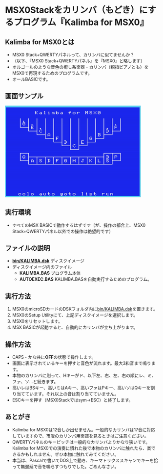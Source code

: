 # MSX0Stackをカリンバ（もどき）にするプログラム『Kalimba for MSX0』

## Kalimba for MSX0とは
- MSX0 Stack+QWERTYパネルって、カリンバに似てませんか？
- （以下、『MSX0 Stack+QWERTYパネル』を『MSX0』と略します）
- オルゴールのような音色の癒し系楽器・カリンバ（親指ピアノとも）をMSX0で再現するためのプログラムです。
- オールBASICです。

## 画面サンプル
<p>
<img src="/img/kalimba-1.jpg" alt="画面サンプル" width="445" height="299">
</p>

## 実行環境
- すべてのMSX BASICで動作するはずです（が、操作の都合上、MSX0 Stack+QWERTYパネル以外での操作は絶望的です）

## ファイルの説明
- **[bin/KALIMBA.dsk](https://github.com/matsun-ri/kalimba/raw/main/bin/KALIMBA.dsk)** ディスクイメージ
- ディスクイメージ内のファイル
  - **KALIMBA.BAS** プログラム本体
  - **AUTOEXEC.BAS** KALIMBA.BASを自動実行するためのプログラム。

## 実行方法
1. MSX0のmicroSDカードのDSKフォルダ内に[bin/KALIMBA.dsk](https://github.com/matsun-ri/kalimba/raw/main/bin/KALIMBA.dsk)を置きます。
2. MSX0のSetup Utilityにて、上記ディスクイメージを選択します。
3. MSX0をリセットします。
4. MSX BASICが起動すると、自動的にカリンバが立ち上がります。

## 操作方法
- CAPS・かな共に**OFF**の状態で操作します。
- 画面に表示されているキーを押すと音色が流れます。最大3和音まで鳴ります。
- 本物のカリンバに則って、Hキーがド、以下左、右、左、右の順にレ、ミ、ファ、ソ…と続きます。
- 高いレはBSキー、高いミはAキー、高いファはPキー、高いソはQキーを割り当てています。それ以上の音は割り当てていません。
- ESCキーを押す（MSX0Stackではsym→ESC）と終了します。

## あとがき
- Kalimba for MSX0は12音しか出せません。一般的なカリンバは17音に対応していますので、市販のカリンバ用楽譜を見るときはご注意ください。
- QWERTYパネルのキーピッチは一般的なカリンバよりかなり狭いです。Kalimba for MSX0での演奏に慣れた後で本物のカリンバに触れたら、楽できるかもしれません。ぜひ本物に触れてみてください。
- 本当は、Pascalで書いてDOS上で動き、キーマトリクススキャンでキーを拾って無遅延で音を鳴らすつもりでした。ごめんなさい。
